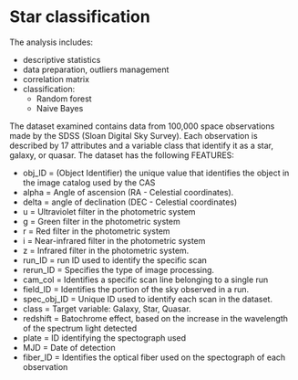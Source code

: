 # Star classification

The analysis includes:
- descriptive statistics
- data preparation, outliers management
- correlation matrix
- classification: 
  - Random forest
  - Naive Bayes

The dataset examined contains data from 100,000 space observations made by the SDSS (Sloan Digital Sky Survey). Each observation is described by 17 attributes and a variable class that identify it as a star, galaxy, or quasar. The dataset has the following FEATURES:

- obj_ID = (Object Identifier) the unique value that identifies the object in the image catalog used by the CAS
- alpha = Angle of ascension (RA - Celestial coordinates).
- delta = angle of declination (DEC - Celestial coordinates)
- u = Ultraviolet filter in the photometric system
- g = Green filter in the photometric system
- r = Red filter in the photometric system
- i = Near-infrared filter in the photometric system
- z = Infrared filter in the photometric system.
- run_ID = run ID used to identify the specific scan
- rerun_ID = Specifies the type of image processing.
- cam_col = Identifies a specific scan line belonging to a single run
- field_ID = Identifies the portion of the sky observed in a run.
- spec_obj_ID = Unique ID used to identify each scan in the dataset.
- class = Target variable: Galaxy, Star, Quasar.
- redshift = Batochrome effect, based on the increase in the wavelength of the spectrum light detected
- plate = ID identifying the spectograph used
- MJD = Date of detection
- fiber_ID = Identifies the optical fiber used on the spectograph of each observation
